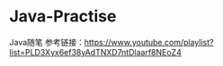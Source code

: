 # Java-Practise
Java随笔
参考链接：https://www.youtube.com/playlist?list=PLD3Xyx6ef38yAdTNXD7ntDlaarf8NEoZ4
